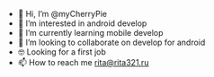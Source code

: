 - 👋 Hi, I’m @myCherryPie
- 👀 I’m interested in android develop
- 🌱 I’m currently learning mobile develop
- 💞️ I’m looking to collaborate on develop for android
- 🤓 Looking for a first job
- 📫 How to reach me rita@rita321.ru
     
<!---
myCherryPie/myCherryPie is a ✨ special ✨ repository because its `README.md` (this file) appears on your GitHub profile.
You can click the Preview link to take a look at your changes.
--->
